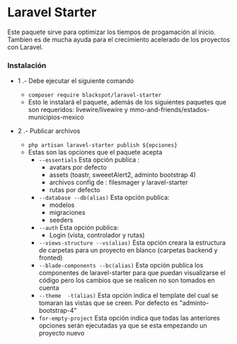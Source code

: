 ﻿# Laravel Starter

Este paquete sirve para optimizar los tiempos de progamación al inicio.
Tambien es de mucha ayuda para el crecimiento acelerado de los proyectos con Laravel.


### Instalación

 - 1 .- Debe ejecutar el siguiente comando
	 - `composer require blackspot/laravel-starter`
	 - Esto le instalará el paquete, además de los siguientes paquetes que son requeridos: livewire/livewire y mmo-and-friends/estados-municipios-mexico
	 
- 2 .- Publicar archivos
	 - `php artisan laravel-starter publish ${opciones}`
	 - Estas son las opciones que el paquete acepta
		 - `--essentials` Esta opción publica :
			 - avatars por defecto
			 - assets (toastr, sweeetAlert2, adminto bootstrap 4)
			 - archivos config de : filesmager y laravel-starter
			 - rutas por defecto
		- `--database --db(alias)` Esta opción publica:
			- modelos
			- migraciones
			- seeders
		 - `--auth` Esta opción publica:
			 - Login (vista, controlador y rutas)
		- `--views-structure --vs(alias)` Esta opción creara la estructura de carpetas para un proyecto en blanco (carpetas backend y fronted)
		- `--blade-components --bc(alias)` Esta opción publica los componentes de laravel-starter para que puedan visualizarse el código pero los cambios que se realicen no son tomados en cuenta
		- `--theme  -t(alias)` Esta opción indica el template del cual se tomaran las vistas que se creen. Por defecto es "adminto-bootstrap-4"
		- `for-empty-project` Esta opción indica que todas las anteriores opciones serán ejecutadas ya que se esta empezando un proyecto nuevo




